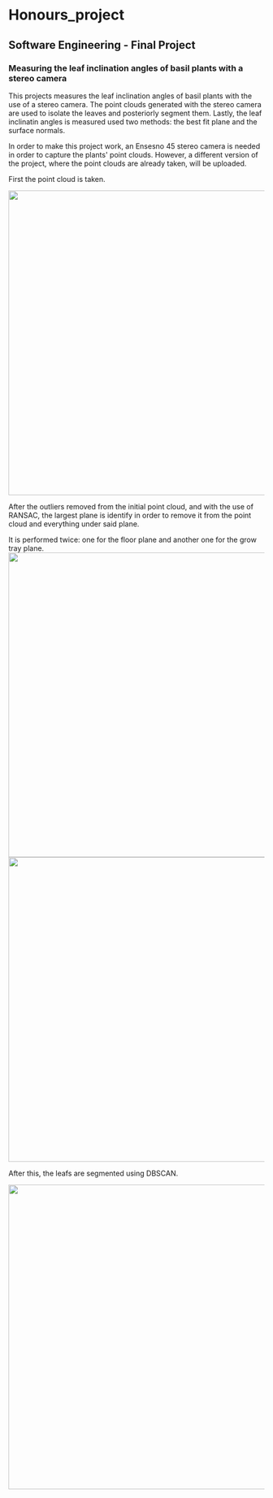 # Honours_project
## Software Engineering - Final Project 
### Measuring the leaf inclination angles of basil plants with a stereo camera

This projects measures the leaf inclination angles of basil plants with the use of a stereo camera. The point clouds generated 
with the stereo camera are used to isolate the leaves and posteriorly segment them. Lastly, the leaf inclinatin angles is measured
used two methods: the best fit plane and the surface normals.

In order to make this project work, an Ensesno 45 stereo camera is needed in order to capture the plants' point clouds. However, a different version of the project, where the point clouds are already taken, will be uploaded.

First the point cloud is taken.

<img src="https://user-images.githubusercontent.com/72560934/159663968-d739c3d8-50ac-4154-bba0-4793fc31e77b.png" width=600px/>

After the outliers removed from the initial point cloud, and with the use of RANSAC, the largest plane is identify in order to remove it from the point cloud and everything under said plane. 

It is performed twice: one for the floor plane and another one for the grow tray plane.
<img src="https://user-images.githubusercontent.com/72560934/159663979-936cffd4-fa4d-4816-958f-3d2cd74c2935.png" width=600px/>
<img src="https://user-images.githubusercontent.com/72560934/159663987-4d1f3f4d-7213-487a-aa4a-0196e8c1ea6c.png" width=600px/>

After this, the leafs are segmented using DBSCAN.

<img src="https://user-images.githubusercontent.com/72560934/159664020-3a2e0bc0-66f2-41a0-82a1-c4c5b06d909e.png" width=600px/>
